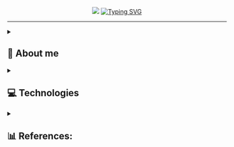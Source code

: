 <p align="center">
  <img src="https://github-widgetbox.vercel.app/api/profile?username=JustTrott&data=followers,repositories,stars,commits&theme=darkmode">
  <a href="https://git.io/typing-svg"><img src="https://readme-typing-svg.herokuapp.com?font=Fira+Code&weight=600&size=26&duration=1200&pause=300&color=5386E4&center=true&vCenter=true&multiline=true&repeat=false&width=520&height=100&lines=Hi%2C+I'm+Temirlan+Amanzhanov.;TypeScript+web+developer." alt="Typing SVG" /></a>
</p>

<hr />

<details>
 <summary>
   
  ## 💫 About me
  
  </summary> 
  
  Hi there! I'm a 20 y.o. self-taught developer from Kazakhstan with a passion for coding in **[TypeScript](https://www.typescriptlang.org/)** and **[Python](https://www.python.org/)**. In my free time, I love creating fun pet projects, playing video games, watching different series and listening to the most random music. I'm currently learning the fundamentals of programming scalable and maintainable web applications.
  
</details>
  


</details>  

<details>
 <summary>
   
   ## 💻 Technologies
  
  </summary> 

### Languages & Runtimes
![TypeScript](https://img.shields.io/badge/TypeScript-%23007ACC.svg?style=for-the-badge&logo=typescript&logoColor=white)&nbsp;
![JavaScript](https://img.shields.io/badge/JavaScript-%23323330.svg?style=for-the-badge&logo=javascript&logoColor=%23F7DF1E)&nbsp;
![HTML5](https://img.shields.io/badge/HTML5-%23E34F26.svg?style=for-the-badge&logo=html5&logoColor=white)&nbsp;
![CSS3](https://img.shields.io/badge/CSS3-%231572B6.svg?style=for-the-badge&logo=css3&logoColor=white)&nbsp;
![NodeJS](https://img.shields.io/badge/Node.js-43853D?style=for-the-badge&logo=node.js&logoColor=white)&nbsp;
![pnpm](https://img.shields.io/badge/Pnpm-%23000000.svg?style=for-the-badge&logo=bun&logoColor=white)&nbsp;
![C](https://img.shields.io/badge/C-%2300599C.svg?style=for-the-badge&logo=c&logoColor=white)&nbsp;
![C++](https://img.shields.io/badge/C++-%2300599C.svg?style=for-the-badge&logo=c%2B%2B&logoColor=white)&nbsp;
![Python](https://img.shields.io/badge/Python-3670A0?style=for-the-badge&logo=python&logoColor=ffdd54)&nbsp;

### Frameworks & Libraries
![Next](https://img.shields.io/badge/Next.js-%23000000?style=for-the-badge&logo=nextdotjs)&nbsp;
![React](https://img.shields.io/badge/React-20232A?style=for-the-badge&logo=react&logoColor=61DAFB)&nbsp;
![TailwindCSS](https://img.shields.io/badge/tailwindcss-%2338B2AC.svg?style=for-the-badge&logo=tailwind-css&logoColor=white)&nbsp;
![Nest](https://img.shields.io/badge/Nest.js-E0234E?style=for-the-badge&logo=nestjs&logoColor=white)&nbsp;
![Express](https://img.shields.io/badge/express.js-%23404d59.svg?style=for-the-badge&logo=express&logoColor=%2361DAFB)&nbsp;

### Databases & DevOps
![PostgreSQL](https://img.shields.io/badge/PostgreSQL-316192?style=for-the-badge&logo=postgresql&logoColor=white)&nbsp;
![MongoDB](https://img.shields.io/badge/MongoDB-4EA94B?style=for-the-badge&logo=mongodb&logoColor=white)&nbsp;
![Docker](https://img.shields.io/badge/Docker-2496ED?style=for-the-badge&logo=docker&logoColor=white)&nbsp;

### Others
![Cloudflare](https://img.shields.io/badge/Cloudflare-F38020?style=for-the-badge&logo=Cloudflare&logoColor=white)&nbsp;
![Vercel](https://img.shields.io/badge/vercel-%23000000.svg?style=for-the-badge&logo=vercel&logoColor=white)&nbsp;

</details>


<details>
 <summary>
   
  ## 📊 References:
  
  </summary> 
Starter for this README was taken from PoProstuWitold.  
</details>
